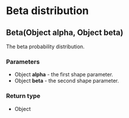 Beta distribution
=================
Beta(Object **alpha**, Object **beta**)
---------------------------------------

The beta probability distribution.

### Parameters

- Object **alpha** - the first shape parameter.
- Object **beta** - the second shape parameter.

### Return type

- Object



